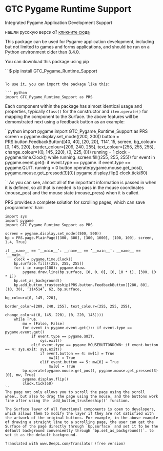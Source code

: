 # GTC Pygame Runtime Support
Integrated Pygame Application Development Support

нашли русскую версию? [кликните сюда](https://github.com/GTC-Software-Studio/GTC-Pygame-Runtime-Support/blob/main/README-ru.md)

This package can be used for Pygame application development, including but not limited to games and forms applications, and should be run on a Python environment older than 3.4.0.

You can download this package using pip

``
$ pip install GTC_Pygame_Runtime_Support
```

To use it, you can import the package like this:

``` python
import GTC_Pygame_Runtime_Support as PRS
```

Each component within the package has almost identical usage and properties, typically ``Class()`` for the constructor and ``item.operate()`` for mapping the component to the Surface. the above features will be demonstrated next using a feedback button as an example:

``python
import pygame
import GTC_Pygame_Runtime_Support as PRS
screen = pygame.display.set_mode((200, 200))
button = PRS.button.FeedbackButton([40, 40], [20, 20], ‘114’, 15, screen, bg_colour=[0, 145, 220],
                                           border_colour=[209, 240, 255], text_colour=[255, 255, 255],
                                           change_colour=((0, 145, 220), (0, 225, 0)))
running = 1
clock = pygame.time.Clock()
while running.
    screen.fill((255, 255, 255))
    for event in pygame.event.get(): if event.type == pygame.
        if event.type == pygame.QUIT.
            running = 0
    button.operate(pygame.mouse.get_pos(), pygame.mouse.get_pressed(3)[0])
    pygame.display.flip()
    clock.tick(60)

``
As you can see, almost all of the important information is passed in when it is defined, so all that is needed is to pass in the mouse coordinates (mouse_pos) and the mouse state (mouse_press) when it is called.

PRS provides a complete solution for scrolling pages, which can save programmers' hair:

```python3
import sys
import pygame
import GTC_Pygame_Runtime_Support as PRS

screen = pygame.display.set_mode((500, 500))
bp = PRS.page.PlainPage([300, 300], [300, 1000], [100, 100], screen, 1.4, True)

if __name__ == ‘__main__’: __name__ == ‘__main__’: __name__ == ‘__main__’.
    clock = pygame.time.Clock()
    bp.surface.fill((255, 255, 255))
    for i in range(100): pygame.draw.
        pygame.draw.line(bp.surface, [0, 0, 0], [0, 10 * i], [300, 10 * i])
    bp.set_as_background()
    bp.add_button_trusteeship(PRS.button.FeedbackButton([280, 80], (10, 30), ‘114514’, 62, bp.surface,
                                                                bg_colour=[0, 145, 220],
                                                                border_color=[209, 240, 255], text_colour=(255, 255, 255),
                                                                change_color=((0, 145, 220), (0, 220, 145))))
    while True.
        mw = [False, False]
        for event in pygame.event.get():: if event.type == pygame.event.get()
            if event.type == pygame.QUIT.
                sys.exit()
            elif event.type == pygame.MOUSEBUTTONDOWN: if event.button == 4: sys.exit: sys.exit()
                if event.button == 4: mw[1] = True
                    mw[1] = True
                elif event.button == 5: mw[0] = True
                    mw[0] = True
        bp.operate(pygame.mouse.get_pos(), pygame.mouse.get_pressed(3)[0], mw, True)
        pygame.display.flip()
        clock.tick(60)
``
The page not only allows you to scroll the page using the scroll wheel, but also to drag the page using the mouse, and the buttons work fine after using the `add_button_trusteeship()` function.

The Surface layer of all functional components is open to developers, which allows them to modify the layer if they are not satisfied with the artwork of the original buttons. For example, in the above example of drawing a straight line to a scrolling page, the user can get the Surface of the page directly through `bp.surface` and set it to be the default background conveniently through `bp.set_as_background()`. to set it as the default background.

Translated with www.DeepL.com/Translator (free version)

